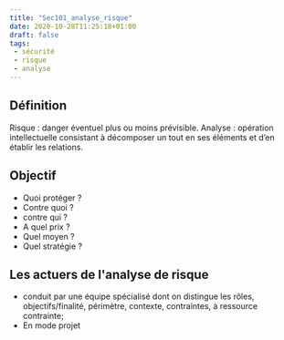 ```yaml
---
title: "Sec101_analyse_risque"
date: 2020-10-28T11:25:18+01:00
draft: false
tags:
 - sécurité
 - risque
 - analyse
---
```



## Définition

Risque : danger éventuel plus ou moins prévisible.
Analyse : opération intellectuelle consistant à décomposer un tout en ses éléments et d’en établir les relations.

## Objectif

* Quoi protéger ?
* Contre quoi ?
* contre qui ?
* A quel prix ?
* Quel moyen ?
* Quel stratégie ?

## Les actuers de l'analyse de risque

* conduit par une équipe spécialisé dont on distingue les rôles, objectifs/finalité, périmètre, contexte, contraintes, à ressource contrainte;
* En mode projet
